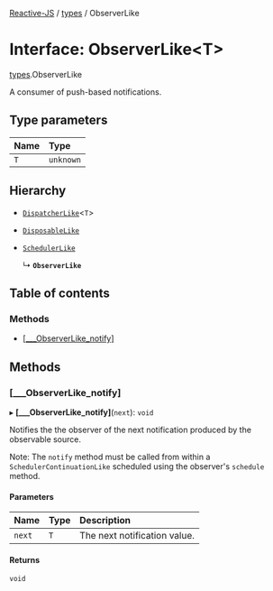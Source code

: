 [Reactive-JS](../README.md) / [types](../modules/types.md) / ObserverLike

# Interface: ObserverLike<T\>

[types](../modules/types.md).ObserverLike

A consumer of push-based notifications.

## Type parameters

| Name | Type |
| :------ | :------ |
| `T` | `unknown` |

## Hierarchy

- [`DispatcherLike`](types.DispatcherLike.md)<`T`\>

- [`DisposableLike`](types.DisposableLike.md)

- [`SchedulerLike`](types.SchedulerLike.md)

  ↳ **`ObserverLike`**

## Table of contents

### Methods

- [[\_\_\_ObserverLike\_notify]](types.ObserverLike.md#[___observerlike_notify])

## Methods

### [\_\_\_ObserverLike\_notify]

▸ **[___ObserverLike_notify]**(`next`): `void`

Notifies the the observer of the next notification produced by the observable source.

Note: The `notify` method must be called from within a `SchedulerContinuationLike`
scheduled using the observer's `schedule` method.

#### Parameters

| Name | Type | Description |
| :------ | :------ | :------ |
| `next` | `T` | The next notification value. |

#### Returns

`void`
